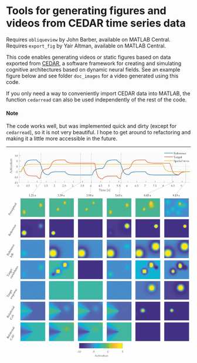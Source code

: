 # Tools for generating figures and videos from CEDAR time series data

Requires `obliqueview` by John Barber, available on MATLAB Central.
Requires `export_fig` by Yair Altman, available on MATLAB Central.

This code enables generating videos or static figures based on data exported from
[CEDAR](http://cedar.ini.rub.de), a software framework for creating and simulating 
cognitive architectures based on dynamic neural fields. See an example figure below and 
see folder `doc_images` for a video generated using this code.

If you only need a way to conveniently import CEDAR data into MATLAB, the function
`cedarread` can also be used independently of the rest of the code.

#### Note

The code works well, but was implemented quick and dirty (except for `cedarread`), so it is not
very beautiful. I hope to get around to refactoring and making it a little more accessible in the future.


---




![example figure](doc_images/example_fig.jpg)











